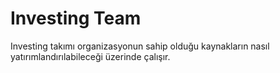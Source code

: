 # Investing Team
Investing takımı organizasyonun sahip olduğu kaynakların nasıl yatırımlandırılabileceği üzerinde çalışır.
